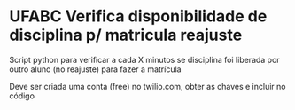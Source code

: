 # UFABC Verifica disponibilidade de disciplina p/ matricula reajuste
Script python para verificar a cada X minutos se disciplina foi liberada por outro aluno (no reajuste) para fazer a matrícula

Deve ser criada uma conta (free) no twilio.com, obter as chaves e incluir no código
